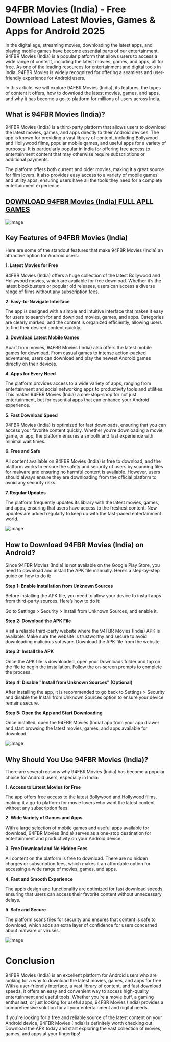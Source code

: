 # 94FBR Movies (India) - Free Download Latest Movies, Games & Apps for Android 2025

In the digital age, streaming movies, downloading the latest apps, and playing mobile games have become essential parts of our entertainment. 94FBR Movies (India) is a popular platform that allows users to access a wide range of content, including the latest movies, games, and apps, all for free. As one of the leading resources for entertainment and digital tools in India, 94FBR Movies is widely recognized for offering a seamless and user-friendly experience for Android users.

In this article, we will explore 94FBR Movies (India), its features, the types of content it offers, how to download the latest movies, games, and apps, and why it has become a go-to platform for millions of users across India.

## What is 94FBR Movies (India)?

94FBR Movies (India) is a third-party platform that allows users to download the latest movies, games, and apps directly to their Android devices. The app is known for providing a vast library of content, including Bollywood and Hollywood films, popular mobile games, and useful apps for a variety of purposes. It is particularly popular in India for offering free access to entertainment content that may otherwise require subscriptions or additional payments.

The platform offers both current and older movies, making it a great source for film lovers. It also provides easy access to a variety of mobile games and utility apps, ensuring users have all the tools they need for a complete entertainment experience.

## [DOWNLOAD 94FBR Movies (India) FULL APLL GAMES](https://modfyp.io/94fbr-new-movie/)

![image](https://github.com/user-attachments/assets/26ef9baa-7e9b-419b-a1b3-8449bfaefb9b)


## Key Features of 94FBR Movies (India)

Here are some of the standout features that make 94FBR Movies (India) an attractive option for Android users:

**1. Latest Movies for Free**

94FBR Movies (India) offers a huge collection of the latest Bollywood and Hollywood movies, which are available for free download. Whether it’s the latest blockbusters or popular old releases, users can access a diverse range of films without any subscription fees.

**2. Easy-to-Navigate Interface**

The app is designed with a simple and intuitive interface that makes it easy for users to search for and download movies, games, and apps. Categories are clearly marked, and the content is organized efficiently, allowing users to find their desired content quickly.

**3. Download Latest Mobile Games**

Apart from movies, 94FBR Movies (India) also offers the latest mobile games for download. From casual games to intense action-packed adventures, users can download and play the newest Android games directly on their devices.

**4. Apps for Every Need**

The platform provides access to a wide variety of apps, ranging from entertainment and social networking apps to productivity tools and utilities. This makes 94FBR Movies (India) a one-stop-shop for not just entertainment, but for essential apps that can enhance your Android experience.

**5. Fast Download Speed**


94FBR Movies (India) is optimized for fast downloads, ensuring that you can access your favorite content quickly. Whether you’re downloading a movie, game, or app, the platform ensures a smooth and fast experience with minimal wait times.

**6. Free and Safe**

All content available on 94FBR Movies (India) is free to download, and the platform works to ensure the safety and security of users by scanning files for malware and ensuring no harmful content is available. However, users should always ensure they are downloading from the official platform to avoid any security risks.

**7. Regular Updates**

The platform frequently updates its library with the latest movies, games, and apps, ensuring that users have access to the freshest content. New updates are added regularly to keep up with the fast-paced entertainment world.

![image](https://github.com/user-attachments/assets/5e167a6c-4439-4030-92eb-9fb68a006831)


## How to Download 94FBR Movies (India) on Android?

Since 94FBR Movies (India) is not available on the Google Play Store, you need to download and install the APK file manually. Here’s a step-by-step guide on how to do it:


**Step 1: Enable Installation from Unknown Sources**

Before installing the APK file, you need to allow your device to install apps from third-party sources. Here’s how to do it:

Go to Settings > Security > Install from Unknown Sources, and enable it.

**Step 2: Download the APK File**

Visit a reliable third-party website where the 94FBR Movies (India) APK is available. Make sure the website is trustworthy and secure to avoid downloading malicious software. Download the APK file from the website.


**Step 3: Install the APK**

Once the APK file is downloaded, open your Downloads folder and tap on the file to begin the installation. Follow the on-screen prompts to complete the process.

**Step 4: Disable "Install from Unknown Sources" (Optional)**

After installing the app, it is recommended to go back to Settings > Security and disable the Install from Unknown Sources option to ensure your device remains secure.

**Step 5: Open the App and Start Downloading**

Once installed, open the 94FBR Movies (India) app from your app drawer and start browsing the latest movies, games, and apps available for download.

![image](https://github.com/user-attachments/assets/de8433e1-ae67-4a38-b20a-45d0322c2c60)


## Why Should You Use 94FBR Movies (India)?

There are several reasons why 94FBR Movies (India) has become a popular choice for Android users, especially in India:

**1. Access to Latest Movies for Free**

The app offers free access to the latest Bollywood and Hollywood films, making it a go-to platform for movie lovers who want the latest content without any subscription fees.

**2. Wide Variety of Games and Apps**

With a large selection of mobile games and useful apps available for download, 94FBR Movies (India) serves as a one-stop destination for entertainment and productivity on your Android device.

**3. Free Download and No Hidden Fees**

All content on the platform is free to download. There are no hidden charges or subscription fees, which makes it an affordable option for accessing a wide range of movies, games, and apps.

**4. Fast and Smooth Experience**

The app’s design and functionality are optimized for fast download speeds, ensuring that users can access their favorite content without unnecessary delays.

**5. Safe and Secure**

The platform scans files for security and ensures that content is safe to download, which adds an extra layer of confidence for users concerned about malware or viruses.

![image](https://github.com/user-attachments/assets/b3a0c990-7e5b-46aa-881c-055ccccce6b1)


# Conclusion

94FBR Movies (India) is an excellent platform for Android users who are looking for a way to download the latest movies, games, and apps for free. With a user-friendly interface, a vast library of content, and fast download speeds, it offers an easy and convenient way to access high-quality entertainment and useful tools. Whether you’re a movie buff, a gaming enthusiast, or just looking for useful apps, 94FBR Movies (India) provides a comprehensive solution for all your entertainment and digital needs.

If you're looking for a free and reliable source of the latest content on your Android device, 94FBR Movies (India) is definitely worth checking out. Download the APK today and start exploring the vast collection of movies, games, and apps at your fingertips!
